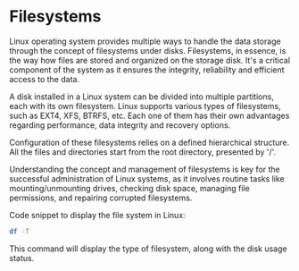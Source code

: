 # Filesystems

Linux operating system provides multiple ways to handle the data storage through the concept of filesystems under disks. Filesystems, in essence, is the way how files are stored and organized on the storage disk. It's a critical component of the system as it ensures the integrity, reliability and efficient access to the data.

A disk installed in a Linux system can be divided into multiple partitions, each with its own filesystem. Linux supports various types of filesystems, such as EXT4, XFS, BTRFS, etc. Each one of them has their own advantages regarding performance, data integrity and recovery options. 

Configuration of these filesystems relies on a defined hierarchical structure. All the files and directories start from the root directory, presented by '/'.

Understanding the concept and management of filesystems is key for the successful administration of Linux systems, as it involves routine tasks like mounting/unmounting drives, checking disk space, managing file permissions, and repairing corrupted filesystems.

Code snippet to display the file system in Linux:
```bash
df -T
```
This command will display the type of filesystem, along with the disk usage status.